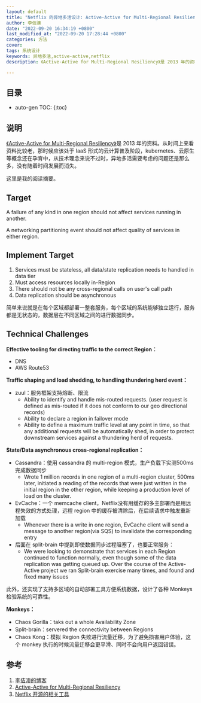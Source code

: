 ```yaml
---
layout: default
title: "Netflix 的异地多活设计: Active-Active for Multi-Regional Resiliency"
author: 李佶澳
date: "2022-09-20 16:34:19 +0800"
last_modified_at: "2022-09-20 17:28:44 +0800"
categories: 方法
cover:
tags: 系统设计
keywords: 异地多活,active-active,netflix
description: 《Active-Active for Multi-Regional Resiliency》是 2013 年的资料。从时间上来看资料比较老，那时候应该处于 IaaS 形式的云计算普及阶段，kubernetes、云原生等概念还在孕育中，从技术理念来说不过时，异地多活需要考虑的问题还是那么多，没有随着时间发展而消失。

---
```


## 目录

* auto-gen TOC:
{:toc}

## 说明

[《Active-Active for Multi-Regional Resiliency》][2]是 2013 年的资料。从时间上来看资料比较老，那时候应该处于 IaaS 形式的云计算普及阶段，kubernetes、云原生等概念还在孕育中，从技术理念来说不过时，异地多活需要考虑的问题还是那么多，没有随着时间发展而消失。

这里是我的阅读摘要。

## Target

A failure of any kind in one region should not affect services running in another.

A networking partitioning event should not affect quality of services in either region.

## Implement Target

1. Services must be stateless, all data/state replication needs to handled in data tier
2. Must access resources locally in-Region
3. There should not be any cross-regional calls on user's call path
4. Data replication should be asynchronous

简单来说就是在每个区域都部署一整套服务，每个区域的系统能够独立运行，服务都是无状态的，数据层在不同区域之间的进行数据同步。

## Technical Challenges

**Effective tooling for directing traffic to the correct Region：**

* DNS
* AWS Route53

**Traffic shaping and load shedding, to handling thundering herd event：**

* zuul：服务框架支持熔断、限流
	* Ability to identify and handle mis-routed requests.  (user request is defined as mis-routed if it does not conform to our geo directional records)
	* Ability to declare a region in failover mode
	* Ability to define a maximum traffic level at any point in time, so that any additional requests will be automatically shed, in order to protect downstream services against a thundering herd of requests.

**State/Data asynchronous cross-regional replication：**

* Cassandra：使用 cassandra 的 multi-region 模式，生产负载下实测500ms完成数据同步
	* Wrote 1 million records in one region of a multi-region cluster, 500ms later, initiated a reading of the records that were just written in the initial region in the other region, while keeping a production level of load on the cluster.
* EvCache：一个 memcache client，Netflix没有用缓存的多主部署而是用远程失效的方式处理，远程 region 中的缓存被清除后，在后续请求中触发重新加载
	* Whenever there is a write in one region, EvCache client will send a message to another region(via SQS) to invalidate the corresponding entry
* 后面在 split-brain 中提到即使数据同步过程阻塞了，也要正常服务：
	* We were looking to demonstrate that services in each Region continued to function normally, even though some of the data replication was getting queued up. Over the course of the Active-Active project we ran Split-brain exercise many times, and found and fixed many issues


此外，还实现了支持多区域的自动部署工具方便系统数据，设计了各种 Monkeys 检验系统的可靠性。

**Monkeys：**
- Chaos Gorilla：taks out a whole Availability Zone
- Split-brain：servered the connectivity between Regions
- Chaos Kong：模拟 Region 失败进行流量迁移，为了避免损害用户体验，这个 monkey 执行的时候流量迁移会更平滑、同时不会向用户返回错误。

## 参考

1. [李佶澳的博客][1]
2. [Active-Active for Multi-Regional Resiliency][2]
3. [Netflix 开源的相关工具][3]

[1]: https://www.lijiaocn.com "李佶澳的博客"
[2]: https://netflixtechblog.com/active-active-for-multi-regional-resiliency-c47719f6685b "Active-Active for Multi-Regional Resiliency"
[3]: https://netflix.github.io/ "Netflix 开源的相关工具"

